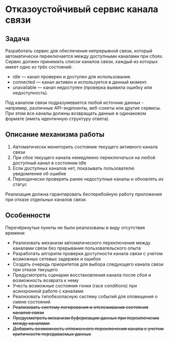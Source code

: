 # Отказоустойчивый сервис канала связи

## Задача

Разработать сервис для обеспечения непрерывной связи, который автоматически переключается между доступными каналами при сбоях. Сервис должен принимать список каналов связи, каждый из которых имеет одно из трёх состояний:

- idle — канал проверен и доступен для использования.
- connected — канал активен и используется в данный момент.
- unavailable — канал недоступен (проверка выявила ошибку или недоступность).

Под каналом связи подразумевается любой источник данных - например, различные API-эндпоинты, веб-сокеты или другие сервисы. При этом все каналы должны возвращать данные в одинаковом формате (иметь идентичную структуру ответа).

## Описание механизма работы

1. Автоматически мониторить состояние текущего активного канала связи
2. При сбое текущего канала немедленно переключаться на любой доступный канал в состоянии idle
3. Если доступных каналов нет, показывать пользователю уведомление об ошибке
4. Периодически проверять ранее недоступные каналы и обновлять их статус

Реализация должна гарантировать бесперебойную работу приложения при отказе отдельных каналов связи.

## Особенности

Перечёркнутые пункты не были реализованы в виду отсутствия времени:

- Реализовать механизм автоматического переключения между каналами связи без прерывания пользовательского опыта
- Разработать алгоритм проверки доступности канала связи с учетом возможных сетевых задержек и ошибок
- Создать очередь приоритетов для выбора следующего канала связи при отказе текущего
- Предусмотреть сценарии восстановления канала после сбоя и возможность возврата к нему
- Учесть возможные состояния гонки (race conditions) при асинхронной работе с каналами
- Реализовать типобезопасную систему событий для оповещения о смене состояний
- ~~Реализовать систему логирования и отслеживания состояния каналов связи~~
- ~~Предусмотреть механизм буферизации данных при переключении между каналами~~
- ~~Добавить возможность отложенного переключения канала с учетом критичности передаваемых данных~~
